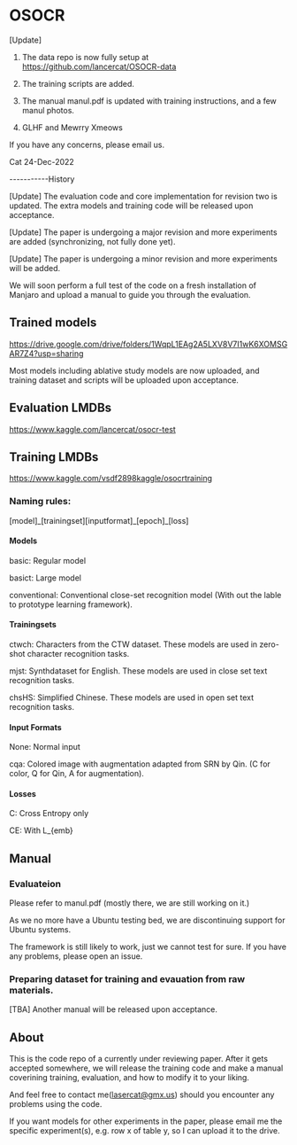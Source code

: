 # OSOCR

[Update] 
1. The data repo is now fully setup at 
https://github.com/lancercat/OSOCR-data

2. The training scripts are added.

3. The manual manul.pdf is updated with training instructions, and a few manul photos.

4. GLHF and Mewrry Xmeows

If you have any concerns, please email us. 

Cat
24-Dec-2022

-----------History

[Update]
The evaluation code and core implementation for revision two is updated. The extra models and training code will be released upon acceptance. 




[Update]
The paper is undergoing a major revision and more experiments are added (synchronizing, not fully done yet).

[Update]
The paper is undergoing a minor revision and more experiments will be added.


We will soon perform a full test of the code on a fresh installation of Manjaro and upload a manual to guide you through the evaluation.


## Trained models
https://drive.google.com/drive/folders/1WqpL1EAg2A5LXV8V7I1wK6XOMSGAR7Z4?usp=sharing

Most models including ablative study models are now uploaded, and 
training dataset and scripts will be uploaded upon acceptance.


## Evaluation LMDBs
https://www.kaggle.com/lancercat/osocr-test

## Training LMDBs
https://www.kaggle.com/vsdf2898kaggle/osocrtraining


### Naming rules:
\[model\]\_\[trainingset\]\[inputformat\]\_\[epoch\]\_\[loss\]

#### Models
basic: Regular model

basict: Large model

conventional: Conventional close-set recognition model (With out the lable to prototype learning framework).

#### Trainingsets
ctwch: Characters from the CTW dataset. These models are used in zero-shot character recognition tasks. 

mjst: Synthdataset for English.   These models are used in close set text recognition tasks. 

chsHS: Simplified Chinese. These models are used in open set text recognition tasks. 

#### Input Formats
None: Normal input

cqa: Colored image with augmentation adapted from SRN by Qin. (C for color, Q for Qin, A for augmentation).

#### Losses
C: Cross Entropy only

CE: With L_{emb}


## Manual
### Evaluateion
Please refer to manul.pdf (mostly there, we are still working on it.)

As we no more have a Ubuntu testing bed, we are discontinuing support for Ubuntu systems. 

The framework is still likely to work, just we cannot test for sure.
If you have any problems, please open an issue.


### Preparing dataset for training and evauation from raw materials.
[TBA] Another manual will be released upon acceptance.


## About
This is the code repo of a currently under reviewing paper. 
After it gets accepted somewhere, we will release the training code and make a manual coverining training, evaluation, and how to modify it to your liking.

And feel free to contact me(lasercat@gmx.us) should you encounter any problems using the code.

If you want models for other experiments in the paper, please email me the specific experiment(s), e.g. row x of table y, so I can upload it to the drive. 


